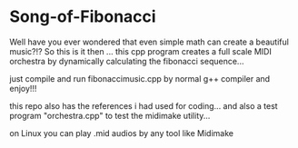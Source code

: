 # Song-of-Fibonacci
Well have you ever wondered that even simple math can create a beautiful music?!? So this is it then ... this cpp program creates a full scale MIDI orchestra by dynamically calculating the fibonacci sequence...

just compile and run fibonaccimusic.cpp by normal g++ compiler and enjoy!!!

this repo also has the references i had used for coding...
and also a test program "orchestra.cpp" to test the midimake utility...

on Linux you can play .mid audios by any tool like Midimake
